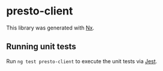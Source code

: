 # presto-client

This library was generated with [Nx](https://nx.dev).

## Running unit tests

Run `ng test presto-client` to execute the unit tests via [Jest](https://jestjs.io).
